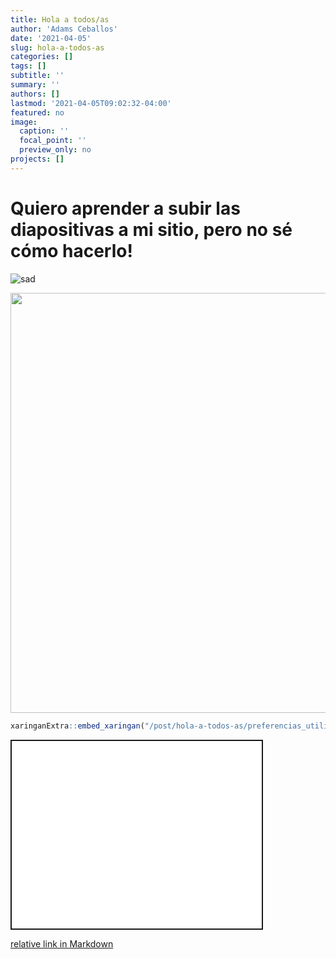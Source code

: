 ```yaml
---
title: Hola a todos/as
author: 'Adams Ceballos'
date: '2021-04-05'
slug: hola-a-todos-as
categories: []
tags: []
subtitle: ''
summary: ''
authors: []
lastmod: '2021-04-05T09:02:32-04:00'
featured: no
image:
  caption: ''
  focal_point: ''
  preview_only: no
projects: []
---
```


<script src="{{< blogdown/postref >}}index_files/fitvids/fitvids.min.js"></script>

# Quiero aprender a subir las diapositivas a mi sitio, pero no sé cómo hacerlo!

![sad](sad.gif)

<img src="{{< blogdown/postref >}}index_files/figure-html/unnamed-chunk-1-1.png" width="672" />

``` r
xaringanExtra::embed_xaringan("/post/hola-a-todos-as/preferencias_utilidad.html", "4:3")
```

<div class="shareagain" style="min-width:300px;margin:1em auto;">
<iframe src="/post/hola-a-todos-as/preferencias_utilidad.html" width="400" height="300" style="border:2px solid currentColor;" loading="lazy" allowfullscreen></iframe>
<script>fitvids('.shareagain', {players: 'iframe'});</script>
</div>

[relative link in Markdown](/post/hola-a-todos-as/preferencias_utilidad.html)
